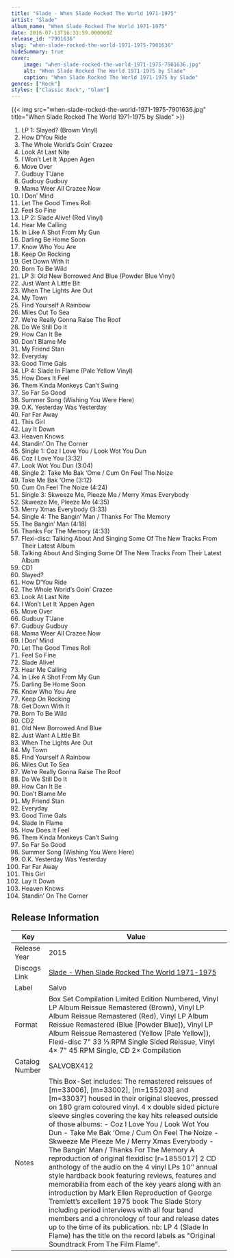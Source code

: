 ```yaml
---
title: "Slade - When Slade Rocked The World 1971-1975"
artist: "Slade"
album_name: "When Slade Rocked The World 1971-1975"
date: 2016-07-13T16:33:59.000000Z
release_id: "7901636"
slug: "when-slade-rocked-the-world-1971-1975-7901636"
hideSummary: true
cover:
    image: "when-slade-rocked-the-world-1971-1975-7901636.jpg"
    alt: "When Slade Rocked The World 1971-1975 by Slade"
    caption: "When Slade Rocked The World 1971-1975 by Slade"
genres: ["Rock"]
styles: ["Classic Rock", "Glam"]
---
```


{{< img src="when-slade-rocked-the-world-1971-1975-7901636.jpg" title="When Slade Rocked The World 1971-1975 by Slade" >}}

<!-- section break -->

1. LP 1: Slayed? (Brown Vinyl)
2. How D’You Ride
3. The Whole World’s Goin’ Crazee
4. Look At Last Nite
5. I Won’t Let It ‘Appen Agen
6. Move Over
7. Gudbuy T’Jane
8. Gudbuy Gudbuy
9. Mama Weer All Crazee Now
10. I Don’ Mind
11. Let The Good Times Roll
12. Feel So Fine
13. LP 2: Slade Alive! (Red Vinyl)
14. Hear Me Calling
15. In Like A Shot From My Gun
16. Darling Be Home Soon
17. Know Who You Are
18. Keep On Rocking
19. Get Down With It
20. Born To Be Wild
21. LP 3: Old New Borrowed And Blue (Powder Blue Vinyl)
22. Just Want A Little Bit
23. When The Lights Are Out
24. My Town
25. Find Yourself A Rainbow
26. Miles Out To Sea
27. We’re Really Gonna Raise The Roof
28. Do We Still Do It
29. How Can It Be
30. Don’t Blame Me
31. My Friend Stan
32. Everyday
33. Good Time Gals
34. LP 4: Slade In Flame (Pale Yellow Vinyl)
35. How Does It Feel
36. Them Kinda Monkeys Can’t Swing
37. So Far So Good
38. Summer Song (Wishing You Were Here)
39. O.K. Yesterday Was Yesterday
40. Far Far Away
41. This Girl
42. Lay It Down
43. Heaven Knows
44. Standin’ On The Corner
45. Single 1: Coz I Love You / Look Wot You Dun
46. Coz I Love You (3:32)
47. Look Wot You Dun (3:04)
48. Single 2: Take Me Bak ‘Ome / Cum On Feel The Noize
49. Take Me Bak ‘Ome (3:12)
50. Cum On Feel The Noize (4:24)
51. Single 3: Skweeze Me, Pleeze Me / Merry Xmas Everybody
52. Skweeze Me, Pleeze Me (4:35)
53. Merry Xmas Everybody (3:33)
54. Single 4: The Bangin’ Man / Thanks For The Memory
55. The Bangin’ Man (4:18)
56. Thanks For The Memory (4:33)
57. Flexi-disc: Talking About And Singing Some Of The New Tracks From Their Latest Album
58. Talking About And Singing Some Of The New Tracks From Their Latest Album
59. CD1
60. Slayed?
61. How D’You Ride
62. The Whole World’s Goin’ Crazee
63. Look At Last Nite
64. I Won’t Let It ‘Appen Agen
65. Move Over
66. Gudbuy T’Jane
67. Gudbuy Gudbuy
68. Mama Weer All Crazee Now
69. I Don’ Mind
70. Let The Good Times Roll
71. Feel So Fine
72. Slade Alive!
73. Hear Me Calling
74. In Like A Shot From My Gun
75. Darling Be Home Soon
76. Know Who You Are
77. Keep On Rocking
78. Get Down With It
79. Born To Be Wild
80. CD2
81. Old New Borrowed And Blue
82. Just Want A Little Bit
83. When The Lights Are Out
84. My Town
85. Find Yourself A Rainbow
86. Miles Out To Sea
87. We’re Really Gonna Raise The Roof
88. Do We Still Do It
89. How Can It Be
90. Don’t Blame Me
91. My Friend Stan
92. Everyday
93. Good Time Gals
94. Slade In Flame
95. How Does It Feel
96. Them Kinda Monkeys Can’t Swing
97. So Far So Good
98. Summer Song (Wishing You Were Here)
99. O.K. Yesterday Was Yesterday
100. Far Far Away
101. This Girl
102. Lay It Down
103. Heaven Knows
104. Standin’ On The Corner

<!-- section break -->





## Release Information
|  Key           | Value                                                |
| ---------------| ---------------------------------------------------- |
| Release Year   | 2015                                   |
| Discogs Link   | [Slade - When Slade Rocked The World 1971-1975](https://www.discogs.com/release/7901636-Slade-When-Slade-Rocked-The-World-1971-1975) |
| Label          | Salvo |
| Format         | Box Set Compilation Limited Edition Numbered, Vinyl LP Album Reissue Remastered (Brown), Vinyl LP Album Reissue Remastered (Red), Vinyl LP Album Reissue Remastered (Blue [Powder Blue]), Vinyl LP Album Reissue Remastered (Yellow [Pale Yellow]), Flexi-disc 7" 33 ⅓ RPM Single Sided Reissue, Vinyl 4× 7" 45 RPM Single, CD 2× Compilation |
| Catalog Number | SALVOBX412 |
| Notes | This Box-Set includes: The remastered reissues of [m=33006], [m=33002], [m=155203] and [m=33037] housed in their original sleeves, pressed on 180 gram coloured vinyl. 4 x double sided picture sleeve singles covering the key hits released outside of those albums:  - Coz I Love You / Look Wot You Dun  - Take Me Bak ‘Ome / Cum On Feel The Noize - Skweeze Me Pleeze Me / Merry Xmas Everybody - The Bangin’ Man / Thanks For The Memory A reproduction of original flexidisc [r=1855017] 2 CD anthology of the audio on the 4 vinyl LPs 10’’ annual style hardback book featuring reviews, features and memorabilia from each of the key years along with an introduction by Mark Ellen Reproduction of George Tremlett’s excellent 1975 book The Slade Story including period interviews with all four band members and a chronology of tour and release dates up to the time of its publication.  nb: LP 4 (Slade In Flame) has the title on the record labels as "Original Soundtrack From The Film Flame".  	  |
